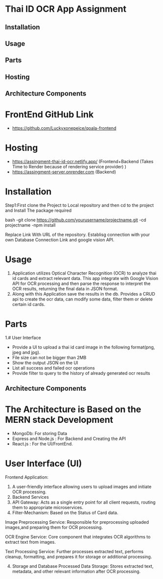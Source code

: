 # Thai ID OCR App Assignment

## Installation
## Usage 
## Parts
## Hosting
## Architecture Components

# FrontEnd GitHub Link
- https://github.com/Luckyxonepeice/qoala-frontend

# Hosting
- https://assingment-thai-id-ocr.netlify.app/  (Frontend+Backend (Takes Time to Render because of rendering service provider) )
- https://assingment-server.onrender.com  (Backend)
  
# Installation

Step1:First clone the Project to Local repository and then cd to the project and
Install The package required 

bash
-git clone https://github.com/yourusername/projectname.git
-cd projectname
-npm install


Replace Link With URL of the repository. Establisg connection with your own Database Connection Link and google vision API.

# Usage
1. Application utilizes Optical Character Recognition (OCR) to analyze thai id cards and extract relevant data. This app  integrate with Google Vision API for OCR processing and then parse the response to interpret the OCR results, returning the final data in JSON format.
2. Along with this Application save the results in the db. Provides a CRUD api to create the ocr data,  can modify some data, filter them or delete certain id cards.

# Parts
1.# User Interface
- Provide a UI to upload a thai id card image in the following format(png, jpeg and jpg).
- File size can not be bigger than 2MB
- Show the output JSON on the UI
- List all success and failed ocr operations
- Provide filter to query to the history of already generated ocr results

## Architecture Components

# The Architecture is Based on the MERN stack Development
- MongoDb: For storing Data
- Express and Node.js : For Backend and Creating the API
- React.js : For the UI/FrontEnd.
  
# User Interface (UI)
Frontend Application: 
1. A user-friendly interface allowing users to upload images and initiate OCR processing.
2. Backend Services
3. API Gateway: Acts as a single entry point for all client requests, routing them to appropriate microservices.
4. Filter-Mechanism: Based on the Status of Card data.

Image Preprocessing Service: Responsible for preprocessing uploaded images,and preparing them for OCR processing.

OCR Engine Service: Core component that integrates OCR algorithms to extract text from images.

Text Processing Service: Further processes extracted text, performs cleanup, formatting, and prepares it for storage or additional processing.

4. Storage and Database
Processed Data Storage: Stores extracted text, metadata, and other relevant information after OCR processing.
